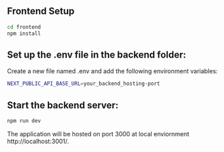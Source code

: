## Frontend Setup

```bash
cd frontend
npm install
```

## Set up the .env file in the backend folder:
Create a new file named .env and add the following environment variables:

```bash
NEXT_PUBLIC_API_BASE_URL=your_backend_hosting-port
```

## Start the backend server:

```bash
npm run dev
```

The application will be hosted on port 3000 at local enviornment http://localhost:3001/.
